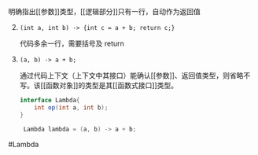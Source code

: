    明确指出[[参数]]类型，[[逻辑部分]]只有一行，自动作为返回值
   
2. `(int a, int b) -> {int c = a + b; return c;}` 
   
   代码多余一行，需要括号及 return
   
3. `(a, b) -> a + b;` 
   
   通过代码上下文（上下文中其接口）能确认[[参数]]、返回值类型，则省略不写。该[[函数对象]]的类型是其[[函数式接口]]类型。
   
   ```java
   interface Lambda{
	   int op(int a, int b);
   }

	Lambda lambda = (a, b) -> a + b;
	```

#Lambda 